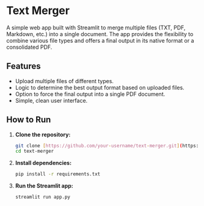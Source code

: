 # Text Merger

A simple web app built with Streamlit to merge multiple files (TXT, PDF, Markdown, etc.) into a single document. The app provides the flexibility to combine various file types and offers a final output in its native format or a consolidated PDF.

## Features

-   Upload multiple files of different types.
-   Logic to determine the best output format based on uploaded files.
-   Option to force the final output into a single PDF document.
-   Simple, clean user interface.

## How to Run

1.  **Clone the repository:**
    ```bash
    git clone [https://github.com/your-username/text-merger.git](https://github.com/your-username/text-merger.git)
    cd text-merger
    ```

2.  **Install dependencies:**
    ```bash
    pip install -r requirements.txt
    ```

3.  **Run the Streamlit app:**
    ```bash
    streamlit run app.py
    ```
